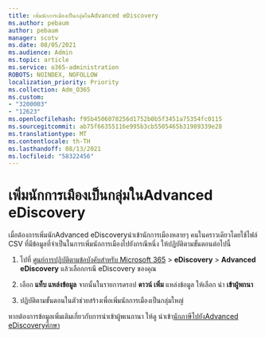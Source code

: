 ```yaml
---
title: เพิ่มนักการเมืองเป็นกลุ่มในAdvanced eDiscovery
ms.author: pebaum
author: pebaum
manager: scotv
ms.date: 08/05/2021
ms.audience: Admin
ms.topic: article
ms.service: o365-administration
ROBOTS: NOINDEX, NOFOLLOW
localization_priority: Priority
ms.collection: Adm_O365
ms.custom:
- "3200003"
- "12623"
ms.openlocfilehash: f95b4506078256d1752b0b5f3451a75354fc0115
ms.sourcegitcommit: ab75f66355116e995b3cb5505465b31989339e28
ms.translationtype: MT
ms.contentlocale: th-TH
ms.lasthandoff: 08/13/2021
ms.locfileid: "58322456"
---
```

# <a name="bulk-add-custodians-in-advanced-ediscovery"></a>เพิ่มนักการเมืองเป็นกลุ่มในAdvanced eDiscovery

 เมื่อต้องการเพิ่มนักAdvanced eDiscoveryนําเข้านักการเมืองหลายๆ คนในคราวเดียวโดยใช้ไฟล์ CSV ที่มีข้อมูลที่จําเป็นในการเพิ่มนักการเมืองไปยังกรณีหนึ่ง ให้ปฏิบัติตามขั้นตอนต่อไปนี้

1. ไปที่ [ศูนย์การปฏิบัติตามข้อบังคับสําหรับ Microsoft 365](https://compliance.microsoft.com/)  >  **eDiscovery**  >  **Advanced eDiscovery** แล้วเลือกกรณี eDiscovery ของคุณ

1. เลือก **แท็บ แหล่งข้อมูล** จากนั้นในรายการดรอป **ดาวน์ เพิ่ม** แหล่งข้อมูล ให้เลือก นํา **เข้าผู้พกนา**

1. ปฏิบัติตามขั้นตอนในตัวช่วยสร้างเพื่อเพิ่มนักการเมืองเป็นกลุ่มใหญ่

หากต้องการข้อมูลเพิ่มเติมเกี่ยวกับการนําเข้าผู้พเนกานา ให้ดู นําเข้า[นักภาษีไปยังAdvanced eDiscoveryศึกษา](https://docs.microsoft.com/microsoft-365/compliance/bulk-add-custodians)

